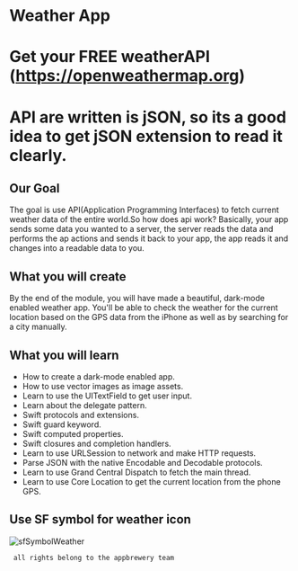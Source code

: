 #  Weather App
# Get your FREE weatherAPI (https://openweathermap.org)
# API are written is jSON, so its a good idea to get jSON extension to read it clearly.

## Our Goal
The goal is use API(Application Programming Interfaces) to fetch current weather data of the entire world.So how does api work? Basically, your app sends some data you wanted to a server, the server reads the data and performs the ap actions and sends it back to your app, the app reads it and changes into a readable data to you.
 


## What you will create

By the end of the module, you will have made a beautiful, dark-mode enabled weather app. You'll be able to check the weather for the current location based on the GPS data from the iPhone as well as by searching for a city manually. 

## What you will learn

* How to create a dark-mode enabled app.
* How to use vector images as image assets.
* Learn to use the UITextField to get user input. 
* Learn about the delegate pattern.
* Swift protocols and extensions. 
* Swift guard keyword. 
* Swift computed properties.
* Swift closures and completion handlers.
* Learn to use URLSession to network and make HTTP requests.
* Parse JSON with the native Encodable and Decodable protocols. 
* Learn to use Grand Central Dispatch to fetch the main thread.
* Learn to use Core Location to get the current location from the phone GPS. 

## Use SF symbol for weather icon 

![sfSymbolWeather](https://user-images.githubusercontent.com/25602777/173201820-8fc31dbf-c0c7-4b90-8072-dd2da1563b5a.png)

`` 
all rights belong to the appbrewery team
``
